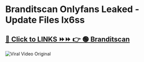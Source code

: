 
 # Branditscan Onlyfans Leaked - Update Files lx6ss

## <h2><a href="https://clipsfans.com/Branditscan&ref=git">🔗 Click to LINKS ⏩⏩ 👉 🟢 Branditscan </a></h2>

<a href="https://clipsfans.com/Branditscan&ref=git" rel="nofollow" data-target="animated-image.originalLink"><img src="https://i.ibb.co.com/xMMVF88/686577567.gif" alt="Viral Video Original" style="max-width: 100%; display: inline-block;" data-target="animated-image.originalImage"></a>

